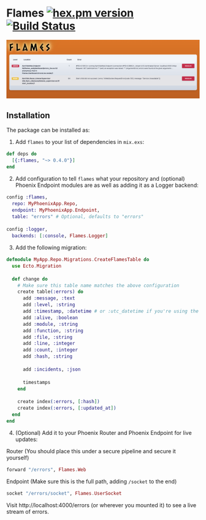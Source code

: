 # Flames [![hex.pm version](https://img.shields.io/hexpm/v/flames.svg)](https://hex.pm/packages/flames) [![Build Status](https://semaphoreci.com/api/v1/mgwidmann/flames/branches/master/badge.svg)](https://semaphoreci.com/mgwidmann/flames)

![Example Dashboard](example.png)

## Installation

The package can be installed as:

  1. Add `flames` to your list of dependencies in `mix.exs`:

```elixir
def deps do
  [{:flames, "~> 0.4.0"}]
end
```

  2. Add configuration to tell `flames` what your repository and (optional) Phoenix Endpoint modules are as well as adding it as a Logger backend:

```elixir
config :flames,
  repo: MyPhoenixApp.Repo,
  endpoint: MyPhoenixApp.Endpoint,
  table: "errors" # Optional, defaults to "errors"

config :logger,
  backends: [:console, Flames.Logger]
```

  3. Add the following migration:

```elixir
defmodule MyApp.Repo.Migrations.CreateFlamesTable do
  use Ecto.Migration

  def change do
    # Make sure this table name matches the above configuration
    create table(:errors) do
      add :message, :text
      add :level, :string
      add :timestamp, :datetime # or :utc_datetime if you're using the latest ecto
      add :alive, :boolean
      add :module, :string
      add :function, :string
      add :file, :string
      add :line, :integer
      add :count, :integer
      add :hash, :string

      add :incidents, :json

      timestamps
    end

    create index(:errors, [:hash])
    create index(:errors, [:updated_at])
  end
end
```

  4. (Optional) Add it to your Phoenix Router and Phoenix Endpoint for live updates:

  Router (You should place this under a secure pipeline and secure it yourself)
```elixir
forward "/errors", Flames.Web
```

  Endpoint (Make sure this is the full path, adding `/socket` to the end)
```elixir
socket "/errors/socket", Flames.UserSocket
```


  Visit http://localhost:4000/errors (or wherever you mounted it) to see a live stream of errors.
